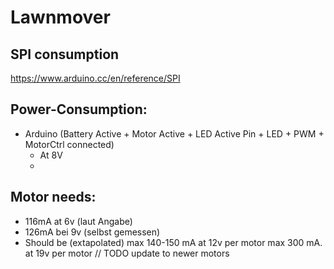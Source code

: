 # Lawnmover

## SPI consumption
https://www.arduino.cc/en/reference/SPI

## Power-Consumption:
* Arduino (Battery Active + Motor Active + LED Active Pin + LED + PWM + MotorCtrl connected)
  * At 8V 
  *

## Motor needs:
* 116mA at 6v (laut Angabe)
* 126mA bei 9v (selbst gemessen)
* Should be (extapolated)
  max 140-150 mA at 12v per motor
  max 300 mA. at 19v  per motor
// TODO update to newer motors


